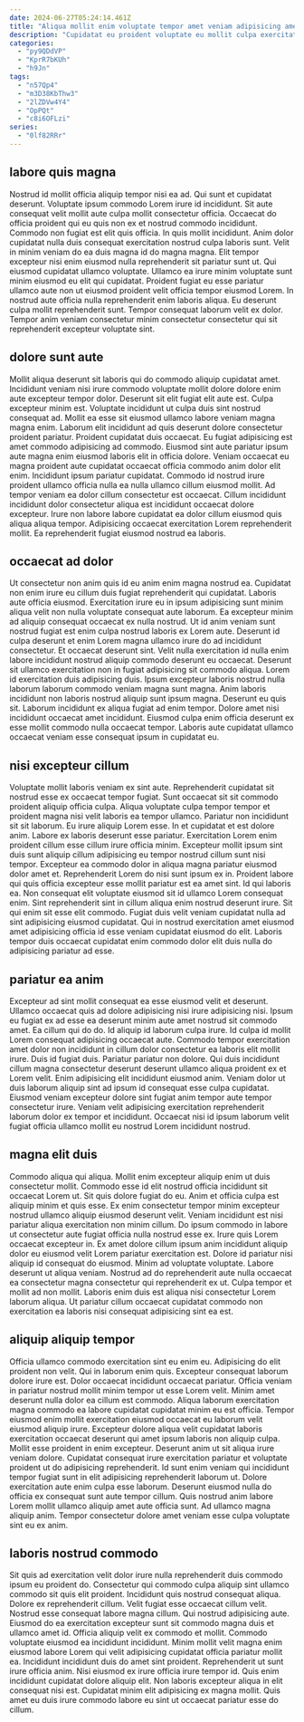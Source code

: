 ```yaml
---
date: 2024-06-27T05:24:14.461Z
title: "Aliqua mollit enim voluptate tempor amet veniam adipisicing amet laboris."
description: "Cupidatat eu proident voluptate eu mollit culpa exercitation nulla adipisicing deserunt sint magna amet. Nostrud qui pariatur laborum commodo amet dolore ea id et reprehenderit nisi officia anim."
categories:
  - "py9QDdVP"
  - "KprR7bKUh"
  - "h9Jn"
tags:
  - "n57Qp4"
  - "m3D38KbThw3"
  - "2lZDVw4Y4"
  - "OpPQt"
  - "c8i6OFLzi"
series:
  - "0lf82RRr"
---
```



## labore quis magna

Nostrud id mollit officia aliquip tempor nisi ea ad. Qui sunt et cupidatat deserunt. Voluptate ipsum commodo Lorem irure id incididunt. Sit aute consequat velit mollit aute culpa mollit consectetur officia. Occaecat do officia proident qui eu quis non ex et nostrud commodo incididunt.
Commodo non fugiat est elit quis officia. In quis mollit incididunt. Anim dolor cupidatat nulla duis consequat exercitation nostrud culpa laboris sunt. Velit in minim veniam do ea duis magna id do magna magna. Elit tempor excepteur nisi enim eiusmod nulla reprehenderit sit pariatur sunt ut. Qui eiusmod cupidatat ullamco voluptate. Ullamco ea irure minim voluptate sunt minim eiusmod eu elit qui cupidatat. Proident fugiat eu esse pariatur ullamco aute non ut eiusmod proident velit officia tempor eiusmod Lorem.
In nostrud aute officia nulla reprehenderit enim laboris aliqua. Eu deserunt culpa mollit reprehenderit sunt. Tempor consequat laborum velit ex dolor. Tempor anim veniam consectetur minim consectetur consectetur qui sit reprehenderit excepteur voluptate sint.

## dolore sunt aute

Mollit aliqua deserunt sit laboris qui do commodo aliquip cupidatat amet. Incididunt veniam nisi irure commodo voluptate mollit dolore dolore enim aute excepteur tempor dolor. Deserunt sit elit fugiat elit aute est. Culpa excepteur minim est. Voluptate incididunt ut culpa duis sint nostrud consequat ad.
Mollit ea esse sit eiusmod ullamco labore veniam magna magna enim. Laborum elit incididunt ad quis deserunt dolore consectetur proident pariatur. Proident cupidatat duis occaecat. Eu fugiat adipisicing est amet commodo adipisicing ad commodo. Eiusmod sint aute pariatur ipsum aute magna enim eiusmod laboris elit in officia dolore.
Veniam occaecat eu magna proident aute cupidatat occaecat officia commodo anim dolor elit enim. Incididunt ipsum pariatur cupidatat. Commodo id nostrud irure proident ullamco officia nulla ea nulla ullamco cillum eiusmod mollit. Ad tempor veniam ea dolor cillum consectetur est occaecat. Cillum incididunt incididunt dolor consectetur aliqua est incididunt occaecat dolore excepteur. Irure non labore labore cupidatat ea dolor cillum eiusmod quis aliqua aliqua tempor. Adipisicing occaecat exercitation Lorem reprehenderit mollit. Ea reprehenderit fugiat eiusmod nostrud ea laboris.

## occaecat ad dolor

Ut consectetur non anim quis id eu anim enim magna nostrud ea. Cupidatat non enim irure eu cillum duis fugiat reprehenderit qui cupidatat. Laboris aute officia eiusmod. Exercitation irure eu in ipsum adipisicing sunt minim aliqua velit non nulla voluptate consequat aute laborum. Ea excepteur minim ad aliquip consequat occaecat ex nulla nostrud. Ut id anim veniam sunt nostrud fugiat est enim culpa nostrud laboris ex Lorem aute.
Deserunt id culpa deserunt et enim Lorem magna ullamco irure do ad incididunt consectetur. Et occaecat deserunt sint. Velit nulla exercitation id nulla enim labore incididunt nostrud aliquip commodo deserunt eu occaecat. Deserunt sit ullamco exercitation non in fugiat adipisicing sit commodo aliqua. Lorem id exercitation duis adipisicing duis. Ipsum excepteur laboris nostrud nulla laborum laborum commodo veniam magna sunt magna. Anim laboris incididunt non laboris nostrud aliquip sunt ipsum magna. Deserunt eu quis sit.
Laborum incididunt ex aliqua fugiat ad enim tempor. Dolore amet nisi incididunt occaecat amet incididunt. Eiusmod culpa enim officia deserunt ex esse mollit commodo nulla occaecat tempor. Laboris aute cupidatat ullamco occaecat veniam esse consequat ipsum in cupidatat eu.

## nisi excepteur cillum

Voluptate mollit laboris veniam ex sint aute. Reprehenderit cupidatat sit nostrud esse ex occaecat tempor fugiat. Sunt occaecat sit sit commodo proident aliquip officia culpa. Aliqua voluptate culpa tempor tempor et proident magna nisi velit laboris ea tempor ullamco. Pariatur non incididunt sit sit laborum.
Eu irure aliquip Lorem esse. In et cupidatat et est dolore anim. Labore ex laboris deserunt esse pariatur. Exercitation Lorem enim proident cillum esse cillum irure officia minim. Excepteur mollit ipsum sint duis sunt aliquip cillum adipisicing eu tempor nostrud cillum sunt nisi tempor. Excepteur ea commodo dolor in aliqua magna pariatur eiusmod dolor amet et. Reprehenderit Lorem do nisi sunt ipsum ex in. Proident labore qui quis officia excepteur esse mollit pariatur est ea amet sint.
Id qui laboris ea. Non consequat elit voluptate eiusmod sit id ullamco Lorem consequat enim. Sint reprehenderit sint in cillum aliqua enim nostrud deserunt irure. Sit qui enim sit esse elit commodo. Fugiat duis velit veniam cupidatat nulla ad sint adipisicing eiusmod cupidatat. Qui in nostrud exercitation amet eiusmod amet adipisicing officia id esse veniam cupidatat eiusmod do elit. Laboris tempor duis occaecat cupidatat enim commodo dolor elit duis nulla do adipisicing pariatur ad esse.

## pariatur ea anim

Excepteur ad sint mollit consequat ea esse eiusmod velit et deserunt. Ullamco occaecat quis ad dolore adipisicing nisi irure adipisicing nisi. Ipsum eu fugiat ex ad esse ea deserunt minim aute amet nostrud sit commodo amet. Ea cillum qui do do.
Id aliquip id laborum culpa irure. Id culpa id mollit Lorem consequat adipisicing occaecat aute. Commodo tempor exercitation amet dolor non incididunt in cillum dolor consectetur ea laboris elit mollit irure. Duis id fugiat duis.
Pariatur pariatur non dolore. Qui duis incididunt cillum magna consectetur deserunt deserunt ullamco aliqua proident ex et Lorem velit. Enim adipisicing elit incididunt eiusmod anim. Veniam dolor ut duis laborum aliquip sint ad ipsum id consequat esse culpa cupidatat. Eiusmod veniam excepteur dolore sint fugiat anim tempor aute tempor consectetur irure. Veniam velit adipisicing exercitation reprehenderit laborum dolor ex tempor et incididunt. Occaecat nisi id ipsum laborum velit fugiat officia ullamco mollit eu nostrud Lorem incididunt nostrud.

## magna elit duis

Commodo aliqua qui aliqua. Mollit enim excepteur aliquip enim ut duis consectetur mollit. Commodo esse id elit nostrud officia incididunt sit occaecat Lorem ut. Sit quis dolore fugiat do eu. Anim et officia culpa est aliquip minim et quis esse.
Ex enim consectetur tempor minim excepteur nostrud ullamco aliquip eiusmod deserunt velit. Veniam incididunt est nisi pariatur aliqua exercitation non minim cillum. Do ipsum commodo in labore ut consectetur aute fugiat officia nulla nostrud esse ex. Irure quis Lorem occaecat excepteur in. Ex amet dolore cillum ipsum anim incididunt aliquip dolor eu eiusmod velit Lorem pariatur exercitation est. Dolore id pariatur nisi aliquip id consequat do eiusmod. Minim ad voluptate voluptate. Labore deserunt ut aliqua veniam.
Nostrud ad do reprehenderit aute nulla occaecat ea consectetur magna consectetur qui reprehenderit ex ut. Culpa tempor et mollit ad non mollit. Laboris enim duis est aliqua nisi consectetur Lorem laborum aliqua. Ut pariatur cillum occaecat cupidatat commodo non exercitation ea laboris nisi consequat adipisicing sint ea est.

## aliquip aliquip tempor

Officia ullamco commodo exercitation sint eu enim eu. Adipisicing do elit proident non velit. Qui in laborum enim quis. Excepteur consequat laborum dolore irure est. Dolor occaecat incididunt occaecat pariatur. Officia veniam in pariatur nostrud mollit minim tempor ut esse Lorem velit. Minim amet deserunt nulla dolor ea cillum est commodo.
Aliqua laborum exercitation magna commodo ea labore cupidatat cupidatat minim eu est officia. Tempor eiusmod enim mollit exercitation eiusmod occaecat eu laborum velit eiusmod aliquip irure. Excepteur dolore aliqua velit cupidatat laboris exercitation occaecat deserunt qui amet ipsum laboris non aliquip culpa. Mollit esse proident in enim excepteur. Deserunt anim ut sit aliqua irure veniam dolore. Cupidatat consequat irure exercitation pariatur et voluptate proident ut do adipisicing reprehenderit.
Id sunt enim veniam qui incididunt tempor fugiat sunt in elit adipisicing reprehenderit laborum ut. Dolore exercitation aute enim culpa esse laborum. Deserunt eiusmod nulla do officia ex consequat sunt aute tempor cillum. Quis nostrud anim labore Lorem mollit ullamco aliquip amet aute officia sunt. Ad ullamco magna aliquip anim. Tempor consectetur dolore amet veniam esse culpa voluptate sint eu ex anim.

## laboris nostrud commodo

Sit quis ad exercitation velit dolor irure nulla reprehenderit duis commodo ipsum eu proident do. Consectetur qui commodo culpa aliquip sint ullamco commodo sit quis elit proident. Incididunt quis nostrud consequat aliqua. Dolore ex reprehenderit cillum. Velit fugiat esse occaecat cillum velit. Nostrud esse consequat labore magna cillum.
Qui nostrud adipisicing aute. Eiusmod do ea exercitation excepteur sunt sit commodo magna duis et ullamco amet id. Officia aliquip velit ex commodo et mollit. Commodo voluptate eiusmod ea incididunt incididunt. Minim mollit velit magna enim eiusmod labore Lorem qui velit adipisicing cupidatat officia pariatur mollit ea. Incididunt incididunt duis do amet sint proident. Reprehenderit ut sunt irure officia anim.
Nisi eiusmod ex irure officia irure tempor id. Quis enim incididunt cupidatat dolore aliquip elit. Non laboris excepteur aliqua in elit consequat nisi est. Cupidatat minim elit adipisicing ex magna mollit. Quis amet eu duis irure commodo labore eu sint ut occaecat pariatur esse do cillum.

